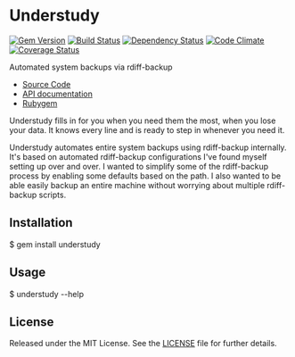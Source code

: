 # Understudy

[![Gem Version](https://badge.fury.io/rb/understudy.png)](http://badge.fury.io/rb/understudy)
[![Build Status](https://travis-ci.org/ketiko/understudy.png?branch=master)](https://travis-ci.org/ketiko/understudy)
[![Dependency Status](https://gemnasium.com/ketiko/understudy.png)](https://gemnasium.com/ketiko/understudy)
[![Code Climate](https://codeclimate.com/github/ketiko/understudy.png)](https://codeclimate.com/github/ketiko/understudy)
[![Coverage Status](https://coveralls.io/repos/ketiko/understudy/badge.png?branch=master)](https://coveralls.io/r/ketiko/understudy?branch=master)

Automated system backups via rdiff-backup

* [Source Code](http://github.com/ketiko/understudy)
* [API documentation](http://rubydoc.info/github/ketiko/understudy/master)
* [Rubygem](http://rubygems.org/gems/understudy)

Understudy fills in for you when you need them the most, when you lose your data.  It knows every line and is ready to step in whenever you need it.

Understudy automates entire system backups using rdiff-backup internally.  It's based on automated rdiff-backup configurations I've found myself setting up over and over.
I wanted to simplify some of the rdiff-backup process by enabling some defaults based on the path.  I also wanted to be able easily backup an entire machine without worrying about
multiple rdiff-backup scripts.

## Installation

$ gem install understudy

## Usage

$ understudy --help

## License

Released under the MIT License.  See the [LICENSE][] file for further details.

[license]: LICENSE.txt
